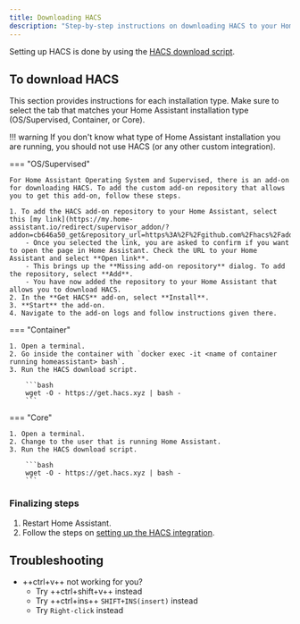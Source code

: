```yaml
---
title: Downloading HACS
description: "Step-by-step instructions on downloading HACS to your Home Assistant"
---
```

Setting up HACS is done by using the [HACS download script](https://github.com/hacs/get).

## To download HACS

This section provides instructions for each installation type. Make sure to select the tab that matches your Home Assistant installation type (OS/Supervised, Container, or Core).

!!! warning
    If you don't know what type of Home Assistant installation you are running, you should not use HACS (or any other custom integration).

=== "OS/Supervised"

    For Home Assistant Operating System and Supervised, there is an add-on for downloading HACS. To add the custom add-on repository that allows you to get this add-on, follow these steps.

    1. To add the HACS add-on repository to your Home Assistant, select this [my link](https://my.home-assistant.io/redirect/supervisor_addon/?addon=cb646a50_get&repository_url=https%3A%2F%2Fgithub.com%2Fhacs%2Faddons).
        - Once you selected the link, you are asked to confirm if you want to open the page in Home Assistant. Check the URL to your Home Assistant and select **Open link**.
        - This brings up the **Missing add-on repository** dialog. To add the repository, select **Add**.
        - You have now added the repository to your Home Assistant that allows you to download HACS.
    2. In the **Get HACS** add-on, select **Install**.
    3. **Start** the add-on.
    4. Navigate to the add-on logs and follow instructions given there.

=== "Container"

    1. Open a terminal.
    2. Go inside the container with `docker exec -it <name of container running homeassistant> bash`.
    3. Run the HACS download script.

        ```bash
        wget -O - https://get.hacs.xyz | bash -
        ```

    
=== "Core"

    1. Open a terminal.
    2. Change to the user that is running Home Assistant.
    3. Run the HACS download script.

        ```bash
        wget -O - https://get.hacs.xyz | bash -
        ```

### Finalizing steps

1. Restart Home Assistant.
2. Follow the steps on [setting up the HACS integration](/docs/use/configuration/basic.md).

## Troubleshooting

- ++ctrl+v++ not working for you? 
    - Try ++ctrl+shift+v++ instead
    - Try ++ctrl+ins++ `SHIFT+INS(insert)` instead
    - Try `Right-click` instead
